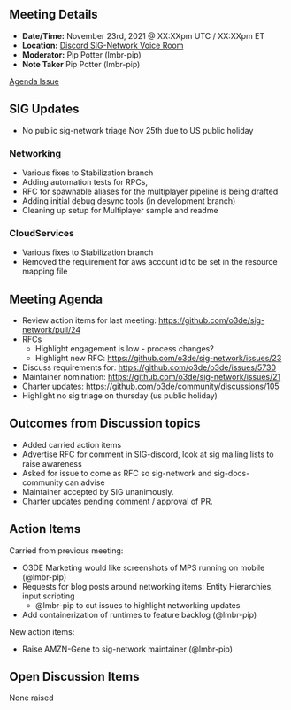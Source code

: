 ## Meeting Details

- **Date/Time:** November 23rd, 2021 @ XX:XXpm UTC / XX:XXpm ET
- **Location:** [Discord SIG-Network Voice Room](https://discord.gg/62nq7HP5mP)
- **Moderator:** Pip Potter (lmbr-pip)
- **Note Taker** Pip Potter (lmbr-pip)

[Agenda Issue](https://github.com/o3de/sig-network/issues/22)

## SIG Updates
* No public sig-network triage Nov 25th due to US public holiday

### Networking
* Various fixes to Stabilization branch
* Adding automation tests for RPCs, 
* RFC for spawnable aliases for the multiplayer pipeline is being drafted
* Adding initial debug desync tools (in development branch)
* Cleaning up setup for Multiplayer sample and readme

### CloudServices
* Various fixes to Stabilization branch
* Removed the requirement for aws account id to be set in the resource mapping file

## Meeting Agenda
* Review action items for last meeting: https://github.com/o3de/sig-network/pull/24
* RFCs
     * Highlight engagement is low - process changes? 
     * Highlight new RFC: https://github.com/o3de/sig-network/issues/23
* Discuss requirements for: https://github.com/o3de/o3de/issues/5730
* Maintainer nomination: https://github.com/o3de/sig-network/issues/21
* Charter updates:  https://github.com/o3de/community/discussions/105
* Highlight no sig triage on thursday (us public holiday)

## Outcomes from Discussion topics
* Added carried action items
* Advertise RFC for comment in SIG-discord, look at sig mailing lists to raise awareness
* Asked for issue to come as RFC so sig-network and sig-docs-community can advise
* Maintainer accepted by SIG unanimously. 
* Charter updates pending comment / approval of PR. 

## Action Items
Carried from previous meeting:
* O3DE Marketing would like screenshots of MPS running on mobile (@lmbr-pip)
* Requests for blog posts around networking items: Entity Hierarchies, input scripting
  * @lmbr-pip to cut issues to highlight networking updates
* Add containerization of runtimes to feature backlog (@lmbr-pip)

New action items:
* Raise AMZN-Gene to sig-network maintainer (@lmbr-pip)

## Open Discussion Items
None raised

